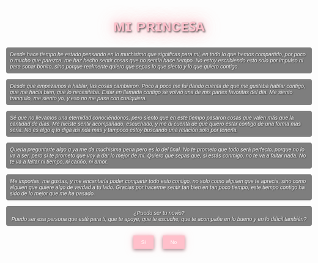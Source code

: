 <head>
    <meta charset="UTF-8">
    <meta name="viewport" content="width=device-width, initial-scale=1.0">
    <title>му ℓσνє 𝐕 ᥫ᭡ </title>
    <style>
        body {
            font-family: Arial, sans-serif;
            background-image: url('https://i0.wp.com/dailyanimeart.com/wp-content/uploads/2015/04/stand-guard-ichigo-orihime-by-mai-kuu1.png?fit=1200%2C729&ssl=1');
            background-size: cover;
            background-position: center;
            background-repeat: no-repeat;
            text-align: left;
            padding: 50px;
            max-width: 800px;
            margin: 0 auto;
        }
        h1 {
            color: #FFC0CB;
            text-shadow: 2px 2px 4px rgba(0, 0, 0, 0.7), 0 0 10px rgba(255, 255, 255, 0.5), 0 0 20px rgba(255, 255, 255, 0.3), 0 0 15px rgba(255, 192, 203, 0.8), 0 0 30px rgba(255, 192, 203, 0.5), 0 0 40px rgba(255, 192, 203, 0.7), 0 0 50px rgba(255, 192, 203, 0.4);
            text-align: center;
            font-size: 3em;
            font-weight: bold;
            margin-bottom: 30px;
        }
        p {
            color: #fff;
            text-shadow: 1px 1px 3px rgba(0, 0, 0, 0.7);
            margin-bottom: 15px;
            background-color: rgba(0, 0, 0, 0.5);
            padding: 10px;
            border-radius: 5px;
        }
        .italics {
            font-style: italic;
        }
        .center-content {
            text-align: center;
        }
        button {
            padding: 10px 20px;
            background-color: #FFC0CB;
            color: white;
            border: none;
            cursor: pointer;
            margin: 10px;
            box-shadow: 0 4px 8px rgba(0, 0, 0, 0.3), 0 0 10px rgba(255, 192, 203, 0.8), 0 0 20px rgba(255, 192, 203, 0.5);
        }
        button:hover {
            background-color: #FFB6C1;
            box-shadow: 0 4px 8px rgba(0, 0, 0, 0.3), 0 0 15px rgba(255, 192, 203, 0.9), 0 0 25px rgba(255, 192, 203, 0.6);
        }
        #noButton {
            position: relative;
        }
        #mensaje {
            color: #fff;
            text-shadow: 1px 1px 3px rgba(0, 0, 0, 0.7);
        }
        #mensaje p {
            margin-bottom: 10px;
            background-color: rgba(0, 0, 0, 0.5);
            padding: 10px;
            border-radius: 5px;
        }
    </style>
</head>
<body>
    <h1>ᴍɪ ᴘʀɪɴᴄᴇꜱᴀ</h1>
    <p class="italics">Desde hace tiempo he estado pensando en lo muchisimo que significas para mi, en todo lo que hemos compartido, por poco o mucho que parezca, me haz hecho sentir cosas que no sentía hace tiempo. No estoy escribiendo esto solo por impulso ni para sonar bonito, sino porque realmente quiero que sepas lo que siento y lo que quiero contigo.</p>
    <p class="italics">Desde que empezamos a hablar, las cosas cambiaron. Poco a poco me fui dando cuenta de que me gustaba hablar contigo, que me hacía bien, que lo necesitaba. Estar en llamada contigo se volvió una de mis partes favoritas del día. Me siento tranquilo, me siento yo, y eso no me pasa con cualquiera.</p>
    <p class="italics">Sé que no llevamos una eternidad conociéndonos, pero siento que en este tiempo pasaron cosas que valen más que la cantidad de días. Me hiciste sentir acompañado, escuchado, y me di cuenta de que quiero estar contigo de una forma mas seria. No es algo q lo diga asi nda mas y tampoco estoy buscando una relación solo por tenerla.</p>
    <p class="italics">Queria preguntarte algo q ya me da muchisima pena pero es lo del final. No te prometo que todo será perfecto, porque no lo va a ser, pero sí te prometo que voy a dar lo mejor de mí. Quiero que sepas que, si estás conmigo, no te va a faltar nada. No te va a faltar ni tiempo, ni cariño, ni amor.</p>
    <p class="italics">Me importas, me gustas, y me encantaría poder compartir todo esto contigo, no solo como alguien que te aprecia, sino como alguien que quiere algo de verdad a tu lado. Gracias por hacerme sentir tan bien en tan poco tiempo, este tiempo contigo ha sido de lo mejor que me ha pasado.</p>
    <div class="center-content">
        <p class="italics">¿Puedo ser tu novio?<br>
        Puedo ser esa persona que esté para ti, que te apoye, que te escuche, que te acompañe en lo bueno y en lo difícil también?</p>
        <button id="siButton" onclick="cambiarTexto()">Sí</button>
        <button id="noButton" onmouseover="moverBoton()">No</button>
    </div>
    <div id="mensaje"></div>
    <script>
        function cambiarTexto() {
            document.getElementById("mensaje").innerHTML = `
                <p>Gracias por decir que sí. En serio, gracias por confiar en mí, por aceptarme ser tu pareja, aunque apenas comienza, ya significa muchísimo para mi.</p>
                <p>Te prometeria mil cosas aunque solo sean palabras y proximamente te lo demuestro con hechos, pero sí te prometo algo real: compromiso, respeto, cuidado y tiempo. Prometo darte lo mejor de mí, incluso en los días que me sienta para la mierda.</p>
                <p>Te aviso que no te quiero para pasar el rato, ni por llenar un vacio, te quiero para darte todo lo que te mereces, el amor que te mereces, demostrarte como de verdad tienes que ser tratada. Algo que tenga sentido, que crezca cada vez mas con el tiempo.</p>
                <p>Me importas muchisiimoo mas de lo que imaginás, por vos estoy dispuesto a dar mucho, basicamente todo. No porque lo sienta como una obligación, sino porque yo quiero hacerlo. Porque cuando alguien te hace sentir bien con solo estar, lo mínimo que uno puede querer es hacer lo mismo por ella.</p>
                <p>Quiero cuidarte, apoyarte, estar siempre para vos, quiero ser tu paz, no causarte caos. Porque algo que lo tengo claro, es que vale la pena intentarlo contigo. Gracias por darme esta oportunidad. No la pienso desaprovechar.</p>
            `;
            document.getElementById("noButton").style.display = "none";
        }

        function moverBoton() {
            const button = document.getElementById("noButton");
            const maxX = window.innerWidth - button.offsetWidth - 20;
            const maxY = window.innerHeight - button.offsetHeight - 20;
            let randomX, randomY;
            do {
                randomX = Math.floor(Math.random() * maxX);
                randomY = Math.floor(Math.random() * maxY);
            } while (randomX > 200 && randomX < maxX - 200 && randomY > 100 && randomY < maxY - 100); // Evita el área central para no superponerse al texto
            button.style.left = randomX + "px";
            button.style.top = randomY + "px";
            button.style.position = "absolute";
        }
    </script>
</body>
</html>

